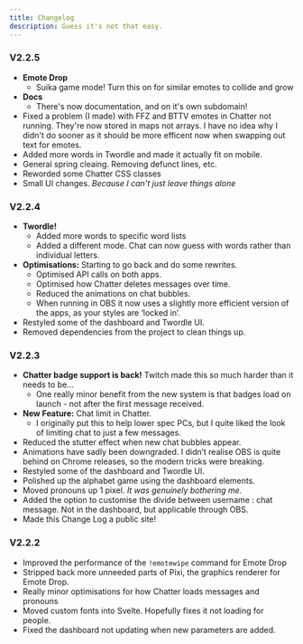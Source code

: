 ```yaml
---
title: Changelog
description: Guess it's not that easy.
---
```


### V2.2.5

- **Emote Drop**
  - Suika game mode! Turn this on for similar emotes to collide and grow
- **Docs**
  - There's now documentation, and on it's own subdomain!
- Fixed a problem (I made) with FFZ and BTTV emotes in Chatter not running. They're now stored in maps not arrays. I have no idea why I didn't do sooner as it should be more efficent now when swapping out text for emotes.
- Added more words in Twordle and made it actually fit on mobile.
- General spring cleaing. Removing defunct lines, etc.
- Reworded some Chatter CSS classes
- Small UI changes. _Because I can't just leave things alone_

### V2.2.4

- **Twordle!**
  - Added more words to specific word lists
  - Added a different mode. Chat can now guess with words rather than individual letters.
- **Optimisations:** Starting to go back and do some rewrites.
  - Optimised API calls on both apps.
  - Optimised how Chatter deletes messages over time.
  - Reduced the animations on chat bubbles.
  - When running in OBS it now uses a slightly more efficient version of the apps, as your styles are ‘locked in’.
- Restyled some of the dashboard and Twordle UI.
- Removed dependencies from the project to clean things up.

### V2.2.3

- **Chatter badge support is back!** Twitch made this so much harder than it needs to be…
  - One really minor benefit from the new system is that badges load on launch - not after the first message received.
- **New Feature:** Chat limit in Chatter.
  - I originally put this to help lower spec PCs, but I quite liked the look of limiting chat to just a few messages.
- Reduced the stutter effect when new chat bubbles appear.
- Animations have sadly been downgraded. I didn’t realise OBS is quite behind on Chrome releases, so the modern tricks were breaking.
- Restyled some of the dashboard and Twordle UI.
- Polished up the alphabet game using the dashboard elements.
- Moved pronouns up 1 pixel. _It was genuinely bothering me._
- Added the option to customise the divide between username : chat message. Not in the dashboard, but applicable through OBS.
- Made this Change Log a public site!

### V2.2.2

- Improved the performance of the `!emotewipe` command for Emote Drop
- Stripped back more unneeded parts of Pixi, the graphics renderer for Emote Drop.
- Really minor optimisations for how Chatter loads messages and pronouns
- Moved custom fonts into Svelte. Hopefully fixes it not loading for people.
- Fixed the dashboard not updating when new parameters are added.
